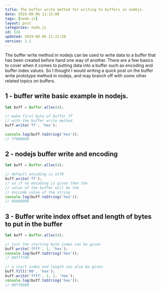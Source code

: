 ```yaml
---
title: The buffer write method for writing to buffers in nodejs.
date: 2019-08-06 11:15:00
tags: [node.js]
layout: post
categories: node.js
id: 516
updated: 2019-08-06 11:21:58
version: 1.1
---
```


The buffer write method in nodejs can be used to write data to a buffer that has been created before hand one way of another. There are a few basics to cover when it comes to putting data into a buffer such as encoding and buffer index values. So I thought I would writing a quick post on the buffer write prototype method in nodejs, and may branch off with some other related topics on buffers.

<!-- more -->

## 1 - buffer write basic example in nodejs.

```js
let buff = Buffer.alloc(4);
 
// make first byte of buffer ff
// with the buffer write method
buff.write('ff', 'hex');
 
console.log(buff.toString('hex'));
// ff000000
```

## 2 - nodejs buffer write and encoding

```js
let buff = Buffer.alloc(4);
 
// default encoding is utf8
buff.write('ff');
// so if no encoding is given then the
// value of the buffer will be the
// Unicode value of the string 
console.log(buff.toString('hex'));
// 66660000
```

## 3 - Buffer write index offset and length of bytes to put in the buffer

```js
let buff = Buffer.alloc(4);
 
// just the starting byte index can be given
buff.write('ffff', 1, 'hex');
console.log(buff.toString('hex'));
// 00ffff00
 
// a start index and length can also be given
buff.fill('00', 'hex');
buff.write('ffff', 1, 1, 'hex');
console.log(buff.toString('hex'));
// 00ff0000
```